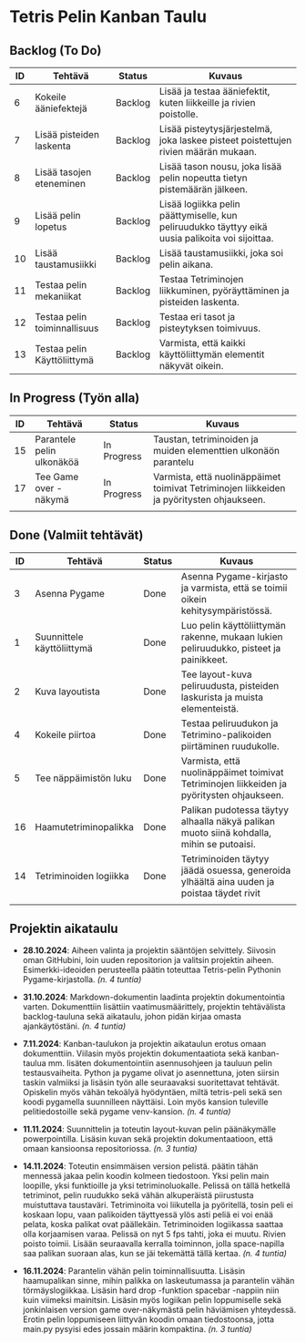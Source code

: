 # Tetris Pelin Kanban Taulu

## Backlog (To Do)

| ID  | Tehtävä                    | Status   | Kuvaus                                                                                  |
|-----|-----------------------------|----------|----------------------------------------------------------------------------------------|
| 6   | Kokeile ääniefektejä        | Backlog  | Lisää ja testaa ääniefektit, kuten liikkeille ja rivien poistolle.                     |
| 7   | Lisää pisteiden laskenta    | Backlog  | Lisää pisteytysjärjestelmä, joka laskee pisteet poistettujen rivien määrän mukaan.     |
| 8   | Lisää tasojen eteneminen    | Backlog  | Lisää tason nousu, joka lisää pelin nopeutta tietyn pistemäärän jälkeen.               |
| 9   | Lisää pelin lopetus         | Backlog  | Lisää logiikka pelin päättymiselle, kun peliruudukko täyttyy eikä uusia palikoita voi sijoittaa. |
| 10  | Lisää taustamusiikki        | Backlog  | Lisää taustamusiikki, joka soi pelin aikana.                                           |
| 11  | Testaa pelin mekaniikat     | Backlog  | Testaa Tetriminojen liikkuminen, pyöräyttäminen ja pisteiden laskenta.                 |
| 12  | Testaa pelin toiminnallisuus| Backlog  | Testaa eri tasot ja pisteytyksen toimivuus.                                            |
| 13  | Testaa pelin Käyttöliittymä | Backlog  | Varmista, että kaikki käyttöliittymän elementit näkyvät oikein.                        |



## In Progress (Työn alla)

| ID  | Tehtävä                    | Status      | Kuvaus                                                                              |
|-----|----------------------------|-------------|--------------------------------------------------------------------------------------|
| 15  | Parantele pelin ulkonäköä  | In Progress | Taustan, tetriminoiden ja muiden elementtien ulkonäön parantelu                      |
| 17  | Tee Game over -näkymä      | In Progress | Varmista, että nuolinäppäimet toimivat Tetriminojen liikkeiden ja pyöritysten ohjaukseen. |
|     |                            |             |                                                                                      |

## Done (Valmiit tehtävät)

| ID  | Tehtävä                    | Status     | Kuvaus                                                                                |
|-----|----------------------------|------------|---------------------------------------------------------------------------------------|
| 3   | Asenna Pygame              | Done       | Asenna Pygame-kirjasto ja varmista, että se toimii oikein kehitysympäristössä.        |
| 1   | Suunnittele käyttöliittymä | Done       | Luo pelin käyttöliittymän rakenne, mukaan lukien peliruudukko, pisteet ja painikkeet.|
| 2   | Kuva layoutista            | Done       | Tee layout-kuva peliruudusta, pisteiden laskurista ja muista elementeistä.           |
| 4   | Kokeile piirtoa            | Done       | Testaa peliruudukon ja Tetrimino-palikoiden piirtäminen ruudukolle.                  |
| 5   | Tee näppäimistön luku      | Done       | Varmista, että nuolinäppäimet toimivat Tetriminojen liikkeiden ja pyöritysten ohjaukseen. |
| 16  | Haamutetriminopalikka      | Done       | Palikan pudotessa täytyy alhaalla näkyä palikan muoto siinä kohdalla, mihin se putoaisi.      |
| 14  | Tetriminoiden logiikka     | Done       | Tetriminoiden täytyy jäädä osuessa, generoida ylhäältä aina uuden ja poistaa täydet rivit   |
|     |                            |            |                                                                                       |

## Projektin aikataulu

- **28.10.2024**: Aiheen valinta ja projektin sääntöjen selvittely. Siivosin oman GitHubini, loin uuden repositorion ja valitsin projektin aiheen. Esimerkki-ideoiden perusteella päätin toteuttaa Tetris-pelin Pythonin Pygame-kirjastolla. *(n. 4 tuntia)*

- **31.10.2024**: Markdown-dokumentin laadinta projektin dokumentointia varten. Dokumenttiin lisättiin vaatimusmäärittely, projektin tehtävälista backlog-tauluna sekä aikataulu, johon pidän kirjaa omasta ajankäytöstäni. *(n. 4 tuntia)*

- **7.11.2024**: Kanban-taulukon ja projektin aikataulun erotus omaan dokumenttiin. Viilasin myös projektin dokumentaatiota sekä kanban-taulua mm. lisäten dokumentointiin asennusohjeen ja tauluun pelin testausvaiheita. Python ja pygame olivat jo asennettuna, joten siirsin taskin valmiiksi ja lisäsin työn alle seuraavaksi suoritettavat tehtävät. Opiskelin myös vähän tekoälyä hyödyntäen, miltä tetris-peli sekä sen koodi pygamella suunnilleen näyttäisi. Loin myös kansion tuleville pelitiedostoille sekä pygame venv-kansion. *(n. 4 tuntia)*
- **11.11.2024**: Suunnittelin ja toteutin layout-kuvan pelin päänäkymälle powerpointilla. Lisäsin kuvan sekä projektin dokumentaatioon, että omaan kansioonsa repositoriossa. *(n. 3 tuntia)*
- **14.11.2024**: Toteutin ensimmäisen version pelistä. päätin tähän mennessä jakaa pelin koodin kolmeen tiedostoon. Yksi pelin main loopille, yksi funktioille ja yksi tetriminoluokalle.
Pelissä on tällä hetkellä tetriminot, pelin ruudukko sekä vähän alkuperäistä piirustusta muistuttava taustaväri. Tetriminoita voi liikutella ja pyöritellä, tosin peli ei koskaan lopu, vaan palikoiden täyttyessä ylös asti peliä ei voi enää pelata, koska palikat ovat päällekäin. Tetriminoiden logiikassa saattaa olla korjaamisen varaa. Pelissä on nyt 5 fps tahti, joka ei muutu. Rivien poisto toimii. Lisään seuraavalla kerralla toiminnon, jolla space-napilla saa palikan suoraan alas, kun se jäi tekemättä tällä kertaa. *(n. 4 tuntia)*
- **16.11.2024**: Parantelin vähän pelin toiminnallisuutta. Lisäsin haamupalikan sinne, mihin palikka on laskeutumassa ja parantelin vähän törmäyslogiikkaa. Lisäsin hard drop -funktion spacebar -nappiin niin kuin viimeksi mainitsin. Lisäsin myös logiikan pelin loppumiselle sekä jonkinlaisen version game over-näkymästä pelin häviämisen yhteydessä. Erotin pelin loppumiseen liittyvän koodin omaan tiedostoonsa, jotta main.py pysyisi edes jossain määrin kompaktina. *(n. 3 tuntia)*
